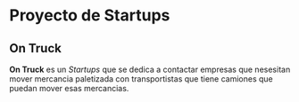 # Proyecto de Startups

## On Truck

**On Truck** es un *Startups* que se dedica a contactar empresas que nesesitan mover mercancia paletizada con transportistas que tiene camiones que puedan mover esas mercancias.

